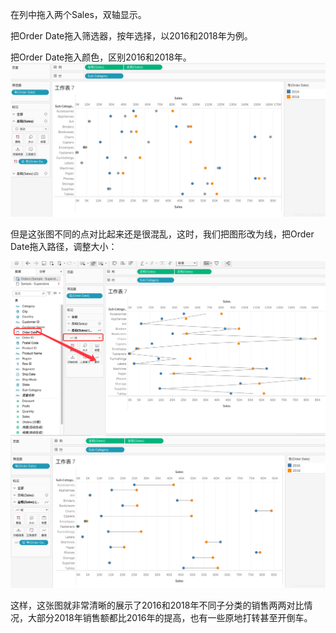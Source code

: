 在列中拖入两个Sales，双轴显示。

把Order Date拖入筛选器，按年选择，以2016和2018年为例。

把Order Date拖入颜色，区别2016和2018年。
![img.png](img.png)

但是这张图不同的点对比起来还是很混乱，这时，我们把图形改为线，把Order Date拖入路径，调整大小：

![img_1.png](img_1.png)
![img_2.png](img_2.png)

这样，这张图就非常清晰的展示了2016和2018年不同子分类的销售两两对比情况，大部分2018年销售额都比2016年的提高，也有一些原地打转甚至开倒车。